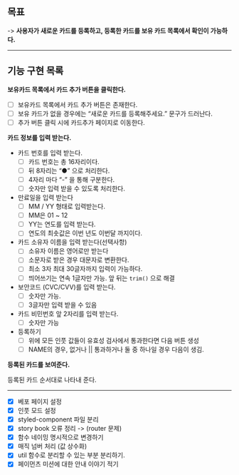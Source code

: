 ## 목표

-> **사용자가 새로운 카드를 등록하고, 등록한 카드를 보유 카드 목록에서 확인이 가능하다.**

---

## 기능 구현 목록

**보유카드 목록에서 카드 추가 버튼을 클릭한다.**

- [ ] 보유카드 목록에서 카드 추가 버튼은 존재한다.
- [ ] 보유 카드가 없을 경우에는 “새로운 카드를 등록해주세요.” 문구가 드러난다.
- [ ] 추가 버튼 클릭 시에 카드추가 페이지로 이동한다.

**카드 정보를 입력 받는다.**

- 카드 번호를 입력 받는다.
  - [ ] 카드 번호는 총 16자리이다.
  - [ ] 뒤 8자리는 “●” 으로 처리한다.
  - [ ] 4자리 마다 “-” 을 통해 구분한다.
  - [ ] 숫자만 입력 받을 수 있도록 처리한다.
- 만료일을 입력 받는다
  - [ ] MM / YY 형태로 입력받는다.
  - [ ] MM은 01 ~ 12
  - [ ] YY는 연도를 입력 받는다.
  - [ ] 연도의 최솟값은 이번 년도 이번달 까지이다.
- 카드 소유자 이름을 입력 받는다(선택사항)
  - [ ] 소유자 이름은 영어로만 받는다
  - [ ] 소문자로 받은 경우 대문자로 변환한다.
  - [ ] 최소 3자 최대 30글자까지 입력이 가능하다.
  - [ ] 띄어쓰기는 연속 1글자만 가능. 앞 뒤는 `trim()` 으로 해결
- 보안코드 (CVC/CVV)를 입력 받는다.
  - [ ] 숫자만 가능.
  - [ ] 3글자만 입력 받을 수 있음
- 카드 비민번호 앞 2자리를 입력 받는다.
  - [ ] 숫자만 가능
- 등록하기
  - [ ] 위에 모든 인풋 값들이 유효성 검사에서 통과한다면 다음 버튼 생성
  - [ ] NAME의 경우, 없거나 || 통과하거나 둘 중 하나일 경우 다음이 생김.

**등록된 카드를 보여준다.**

등록된 카드 순서대로 나타내 준다.

---

- [x] 베포 페이지 설정
- [x] 인풋 모드 설정
- [x] styled-component 파일 분리
- [x] story book 오류 정리 -> (router 문제)
- [x] 함수 네이밍 명시적으로 변경하기
- [x] 매직 넘버 처리 (값 상수화)
- [x] util 함수로 분리할 수 있는 부분 분리하기.
- [x] 페이먼츠 미션에 대한 안내 이야기 적기
